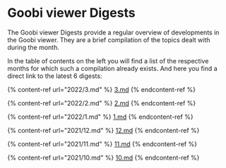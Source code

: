# Goobi viewer Digests

The Goobi viewer Digests provide a regular overview of developments in the Goobi viewer. They are a brief compilation of the topics dealt with during the month.&#x20;

In the table of contents on the left you will find a list of the respective months for which such a compilation already exists. And here you find a direct link to the latest 6 digests:

{% content-ref url="2022/3.md" %}
[3.md](2022/3.md)
{% endcontent-ref %}

{% content-ref url="2022/2.md" %}
[2.md](2022/2.md)
{% endcontent-ref %}

{% content-ref url="2022/1.md" %}
[1.md](2022/1.md)
{% endcontent-ref %}

{% content-ref url="2021/12.md" %}
[12.md](2021/12.md)
{% endcontent-ref %}

{% content-ref url="2021/11.md" %}
[11.md](2021/11.md)
{% endcontent-ref %}

{% content-ref url="2021/10.md" %}
[10.md](2021/10.md)
{% endcontent-ref %}
